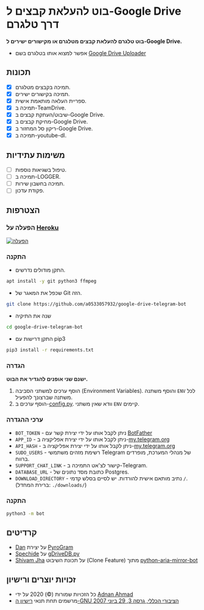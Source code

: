 # בוט להעלאת קבצים ל-Google Drive דרך טלגרם
**בוט טלגרם להעלאת קבצים מטלגרם או מקישורים ישירים ל-Google Drive.**
- אפשר למצוא אותו בטלגרם בשם [Google Drive Uploader](https://t.me/uploadgdrivebot)

## תכונות
- [X] תמיכה בקבצים מטלגרם.
- [X] תמיכה בקישורים ישירים.
- [X] ספריית העלאה מותאמת אישית.
- [X] תמיכה ב-TeamDrive.
- [X] שיבוט/העתקת קבצים ב-Google Drive.
- [X] מחיקת קבצים ב-Google Drive.
- [X] ריקון סל המחזור ב-Google Drive.
- [X] תמיכה ב-youtube-dl.

## משימות עתידיות
- [ ] טיפול בשגיאות נוספות.
- [ ] תמיכה ב-LOGGER.
- [ ] תמיכה בחשבון שירות.
- [ ] פקודת עדכון.

## הצטרפות

### הפעלה על [Heroku](https://heroku.com)
[![הפעלה](https://www.herokucdn.com/deploy/button.svg)](https://heroku.com/deploy)

### התקנה
- התקן מודולים נדרשים.
```sh
apt install -y git python3 ffmpeg
```
- שכפל את המאגר של Git הזה.
```sh 
git clone https://github.com/a0533057932/google-drive-telegram-bot
```
- שנה את התיקיה
```sh 
cd google-drive-telegram-bot
```
- התקן דרישות עם pip3
```sh 
pip3 install -r requirements.txt
```

### הגדרה
**ישנם שני אופנים להגדיר את הבוט.**
1. הוסף ערכים למשתני הסביבה (Environment Variables). והוסף משתנה `ENV` לכל משתנה שברצונך להפעיל.
2. הוסף ערכים ב-[config.py](./bot/config.py). וודא שאין משתני `ENV` קיימים.

### ערכי ההגדרה
- `BOT_TOKEN` - ניתן לקבל אותו על ידי יצירת קשר עם [BotFather](https://t.me/botfather)
- `APP_ID` - ניתן לקבל אותו על ידי יצירת אפליקציה ב-[my.telegram.org](https://my.telegram.org/apps)
- `API_HASH` - ניתן לקבל אותו על ידי יצירת אפליקציה ב-[my.telegram.org](https://my.telegram.org/apps)
- `SUDO_USERS` - רשימת מזהים משתמשי Telegram של מנהלי המערכת, מופרדים ברווח.
- `SUPPORT_CHAT_LINK` - קישור לצ'אט התמיכה ב-Telegram.
- `DATABASE_URL` - כתובת מסד נתונים של Postgres.
- `DOWNLOAD_DIRECTORY` - נתיב מותאם אישית להורדות. יש לסיים בסלש קדמי `/`. (ברירת המחדל: `./downloads/`)

### התקנה
```sh 
python3 -m bot
```

## קרדיטים
- [Dan](https://github.com/delivrance) על יצירת [PyroGram](https://pyrogram.org)
- [Spechide](https://github.com/Spechide) על [gDriveDB.py](./bot/helpers/sql_helper/gDriveDB.py)
- [Shivam Jha](https://github.com/lzzy12) על תכונת השיבוט (Clone Feature) מתוך [python-aria-mirror-bot](https://github.com/lzzy12/python-aria-mirror-bot)

## זכויות יוצרים ורישיון
- כל הזכויות שמורות (©) 2020 על ידי [Adnan Ahmad](https://github.com/viperadnan-git)
- מרשמים תחת תנאי [רישיון ה-GNU הציבורי הכללי, גרסה 3, 29 ביוני 2007](./LICENSE)
